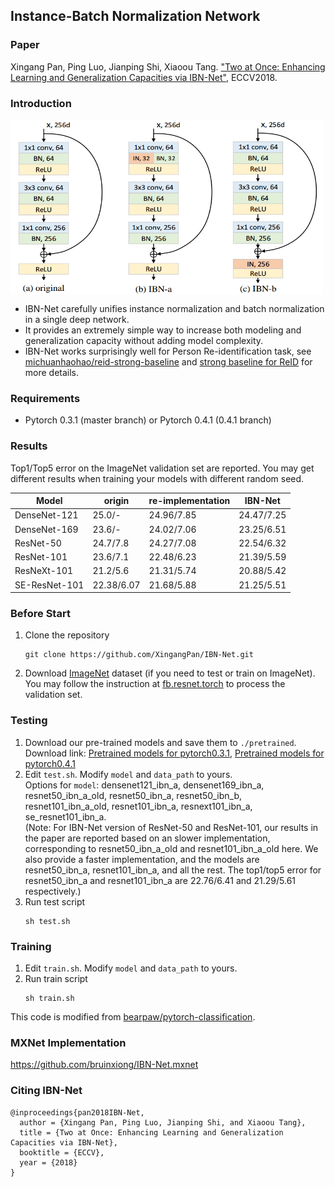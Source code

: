## Instance-Batch Normalization Network

### Paper

Xingang Pan, Ping Luo, Jianping Shi, Xiaoou Tang. ["Two at Once: Enhancing Learning and Generalization Capacities via IBN-Net"](https://arxiv.org/abs/1807.09441), ECCV2018.  

### Introduction
<img align="middle" width="500" height="280" src="./utils/IBNNet.png">   

- IBN-Net carefully unifies instance normalization and batch normalization in a single deep network.  
- It provides an extremely simple way to increase both modeling and generalization capacity without adding model complexity.
- IBN-Net works surprisingly well for Person Re-identification task, see [michuanhaohao/reid-strong-baseline](https://github.com/michuanhaohao/reid-strong-baseline) and [strong baseline for ReID](https://arxiv.org/pdf/1906.08332.pdf) for more details.

### Requirements
- Pytorch 0.3.1 (master branch) or Pytorch 0.4.1 (0.4.1 branch)

### Results

Top1/Top5 error on the ImageNet validation set are reported. You may get different results when training your models with different random seed.

| Model                     | origin         |  re-implementation      | IBN-Net     |
| -------------------       | ------------------ | ------------------ | ------------------ |
| DenseNet-121          | 25.0/-             | 24.96/7.85       | 24.47/7.25              |
| DenseNet-169          | 23.6/-              | 24.02/7.06      | 23.25/6.51              |
| ResNet-50                | 24.7/7.8          | 24.27/7.08       | 22.54/6.32              |
| ResNet-101             | 23.6/7.1           | 22.48/6.23       | 21.39/5.59              |
| ResNeXt-101          | 21.2/5.6            | 21.31/5.74       | 20.88/5.42              |
| SE-ResNet-101       | 22.38/6.07        | 21.68/5.88       | 21.25/5.51              |

### Before Start
1. Clone the repository  
    ```Shell
    git clone https://github.com/XingangPan/IBN-Net.git
    ```

2. Download [ImageNet](http://image-net.org/download-images) dataset (if you need to test or train on ImageNet). You may follow the instruction at [fb.resnet.torch](https://github.com/facebook/fb.resnet.torch) to process the validation set.

### Testing
1. Download our pre-trained models and save them to `./pretrained`.   
    Download link: [Pretrained models for pytorch0.3.1](https://drive.google.com/open?id=1JxSo6unmvwkCavEqh42NDKYUG29HoLE0), [Pretrained models for pytorch0.4.1](https://drive.google.com/open?id=1thS2B8UOSBi_cJX6zRy6YYRwz_nVFI_S)
2. Edit `test.sh`. Modify `model` and `data_path` to yours.  
    Options for `model`: densenet121_ibn_a, densenet169_ibn_a, resnet50_ibn_a_old, resnet50_ibn_a, resnet50_ibn_b, resnet101_ibn_a_old, resnet101_ibn_a, resnext101_ibn_a, se_resnet101_ibn_a.  
    (Note: For IBN-Net version of ResNet-50 and ResNet-101, our results in the paper are reported based on an slower implementation, corresponding to resnet50_ibn_a_old and resnet101_ibn_a_old here. We also provide a faster implementation, and the models are resnet50_ibn_a, resnet101_ibn_a, and all the rest. The top1/top5 error for resnet50_ibn_a and resnet101_ibn_a are 22.76/6.41 and 21.29/5.61 respectively.)  
3. Run test script
    ```Shell
    sh test.sh
    ```
 
### Training
1. Edit `train.sh`. Modify `model` and `data_path` to yours.  
2. Run train script
    ```Shell
    sh train.sh
    ```

This code is modified from [bearpaw/pytorch-classification](https://github.com/bearpaw/pytorch-classification).

### MXNet Implementation
https://github.com/bruinxiong/IBN-Net.mxnet

### Citing IBN-Net
```  
@inproceedings{pan2018IBN-Net,  
  author = {Xingang Pan, Ping Luo, Jianping Shi, and Xiaoou Tang},  
  title = {Two at Once: Enhancing Learning and Generalization Capacities via IBN-Net},  
  booktitle = {ECCV},  
  year = {2018}  
}
```  
